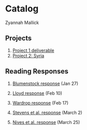 # Catalog

Zyannah Mallick

## Projects

1. [Project 1 deliverable](https://zyannahmallick.github.io/workshop/project1)
2. [Project 2: Syria](https://zyannahmallick.github.io/workshop/Project2)


## Reading Responses
1. [Blumenstock response](https://zyannahmallick.github.io/workshop/blumenstock) (Jan 27)
   
2. [Lloyd response](https://zyannahmallick.github.io/workshop/Lloyd_Response) (Feb 10)

3. [Wardrop response](https://zyannahmallick.github.io/workshop/Wardrop) (Feb 17)

4. [Stevens et al. response](https://zyannahmallick.github.io/workshop/StevensReading) (March 2)

5. [Nives et al. response](https://zyannahmallick.github.io/workshop/NivesReading) (March 25)


